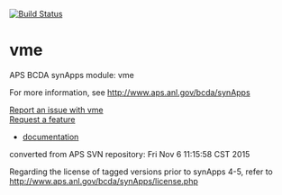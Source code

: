 [![Build Status](https://travis-ci.org/epics-modules/vme.svg?branch=master)](https://travis-ci.org/epics-modules/vme)

# vme
APS BCDA synApps module: vme

For more information, see
   http://www.aps.anl.gov/bcda/synApps

[Report an issue with vme](https://github.com/epics-modules/vme/issues/new?title=%20ISSUE%20NAME%20HERE&body=**Describe%20the%20issue**%0A%0A**Steps%20to%20reproduce**%0A1.%20Step%20one%0A2.%20Step%20two%0A3.%20Step%20three%0A%0A**Expected%20behaivour**%0A%0A**Actual%20behaviour**%0A%0A**Build%20Environment**%0AArchitecture:%0AEpics%20Base%20Version:%0ADependent%20Module%20Versions:&labels=bug)  
[Request a feature](https://github.com/epics-modules/vme/issues/new?title=%20FEATURE%20SHORT%20DESCRIPTION&body=**Feature%20Long%20Description**%0A%0A**Why%20should%20this%20be%20added?**%0A&labels=enhancement)

* [documentation](https://github.com/epics-modules/vme/blob/master/documentation/README.md)


converted from APS SVN repository: Fri Nov  6 11:15:58 CST 2015

Regarding the license of tagged versions prior to synApps 4-5,
refer to http://www.aps.anl.gov/bcda/synApps/license.php
